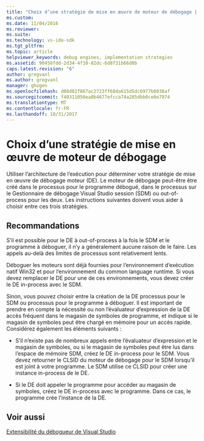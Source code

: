 ```yaml
---
title: "Choix d’une stratégie de mise en œuvre de moteur de débogage | Documents Microsoft"
ms.custom: 
ms.date: 11/04/2016
ms.reviewer: 
ms.suite: 
ms.technology: vs-ide-sdk
ms.tgt_pltfrm: 
ms.topic: article
helpviewer_keywords: debug engines, implementation strategies
ms.assetid: 90458fdd-2d34-4f10-82dc-6d8f31b66d8b
caps.latest.revision: "6"
author: gregvanl
ms.author: gregvanl
manager: ghogen
ms.openlocfilehash: d08d82f867ac2723ff68da615d5dc6977b8038af
ms.sourcegitcommit: f40311056ea0b4677efcca74a285dbb0ce0e7974
ms.translationtype: MT
ms.contentlocale: fr-FR
ms.lasthandoff: 10/31/2017
---
```

# <a name="choosing-a-debug-engine-implementation-strategy"></a>Choix d’une stratégie de mise en œuvre de moteur de débogage
Utiliser l’architecture de l’exécution pour déterminer votre stratégie de mise en œuvre de débogage moteur (DE). Le moteur de débogage peut-être être créé dans le processus pour le programme débogué, dans le processus sur le Gestionnaire de débogage Visual Studio session (SDM) ou out-of-process pour les deux. Les instructions suivantes doivent vous aider à choisir entre ces trois stratégies.  
  
## <a name="guidelines"></a>Recommandations  
 S’il est possible pour le DE à out-of-process à la fois le SDM et le programme à déboguer, il n’y a généralement aucune raison de le faire. Les appels au-delà des limites de processus sont relativement lents.  
  
 Déboguer les moteurs sont déjà fournies pour l’environnement d’exécution natif Win32 et pour l’environnement du common language runtime. Si vous devez remplacer le DE pour une de ces environnements, vous devez créer le DE in-process avec le SDM.  
  
 Sinon, vous pouvez choisir entre la création de la DE processus pour le SDM ou processus pour le programme à déboguer. Il est important de prendre en compte la nécessité ou non l’évaluateur d’expression de la DE accès fréquent dans le magasin de symboles de programme, et indique si le magasin de symboles peut être chargé en mémoire pour un accès rapide. Considérez également les éléments suivants :  
  
-   S’il n’existe pas de nombreux appels entre l’évaluateur d’expression et le magasin de symboles, ou si le magasin de symboles peut être lus dans l’espace de mémoire SDM, créez le DE in-process pour le SDM. Vous devez retourner le CLSID du moteur de débogage pour le SDM lorsqu’il est joint à votre programme. Le SDM utilise ce CLSID pour créer une instance in-process de le DE.  
  
-   Si le DE doit appeler le programme pour accéder au magasin de symboles, créez le DE in-process avec le programme. Dans ce cas, le programme crée l’instance de la DE.  
  
## <a name="see-also"></a>Voir aussi  
 [Extensibilité du débogueur de Visual Studio](../../extensibility/debugger/visual-studio-debugger-extensibility.md)